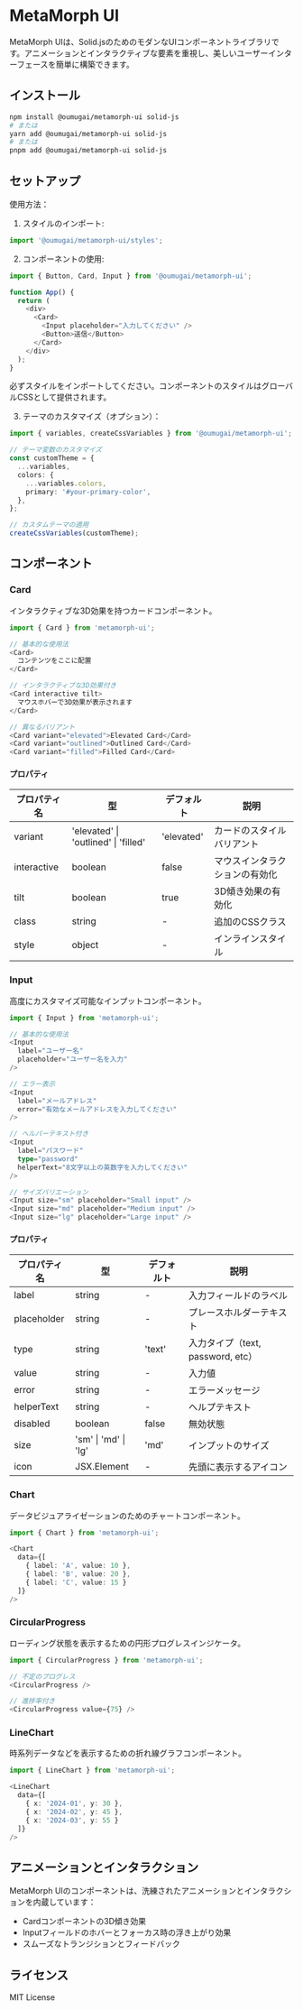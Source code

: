 # MetaMorph UI

MetaMorph UIは、Solid.jsのためのモダンなUIコンポーネントライブラリです。アニメーションとインタラクティブな要素を重視し、美しいユーザーインターフェースを簡単に構築できます。

## インストール

```bash
npm install @oumugai/metamorph-ui solid-js
# または
yarn add @oumugai/metamorph-ui solid-js
# または
pnpm add @oumugai/metamorph-ui solid-js
```

## セットアップ

使用方法：

1. スタイルのインポート:
```typescript
import '@oumugai/metamorph-ui/styles';
```

2. コンポーネントの使用:
```typescript
import { Button, Card, Input } from '@oumugai/metamorph-ui';

function App() {
  return (
    <div>
      <Card>
        <Input placeholder="入力してください" />
        <Button>送信</Button>
      </Card>
    </div>
  );
}
```

必ずスタイルをインポートしてください。コンポーネントのスタイルはグローバルCSSとして提供されます。

3. テーマのカスタマイズ（オプション）：
```typescript
import { variables, createCssVariables } from '@oumugai/metamorph-ui';

// テーマ変数のカスタマイズ
const customTheme = {
  ...variables,
  colors: {
    ...variables.colors,
    primary: '#your-primary-color',
  },
};

// カスタムテーマの適用
createCssVariables(customTheme);
```

## コンポーネント

### Card

インタラクティブな3D効果を持つカードコンポーネント。

```typescript
import { Card } from 'metamorph-ui';

// 基本的な使用法
<Card>
  コンテンツをここに配置
</Card>

// インタラクティブな3D効果付き
<Card interactive tilt>
  マウスホバーで3D効果が表示されます
</Card>

// 異なるバリアント
<Card variant="elevated">Elevated Card</Card>
<Card variant="outlined">Outlined Card</Card>
<Card variant="filled">Filled Card</Card>
```

#### プロパティ

| プロパティ名 | 型 | デフォルト | 説明 |
|------------|-----|---------|------|
| variant | 'elevated' \| 'outlined' \| 'filled' | 'elevated' | カードのスタイルバリアント |
| interactive | boolean | false | マウスインタラクションの有効化 |
| tilt | boolean | true | 3D傾き効果の有効化 |
| class | string | - | 追加のCSSクラス |
| style | object | - | インラインスタイル |

### Input

高度にカスタマイズ可能なインプットコンポーネント。

```typescript
import { Input } from 'metamorph-ui';

// 基本的な使用法
<Input 
  label="ユーザー名"
  placeholder="ユーザー名を入力"
/>

// エラー表示
<Input 
  label="メールアドレス"
  error="有効なメールアドレスを入力してください"
/>

// ヘルパーテキスト付き
<Input
  label="パスワード"
  type="password"
  helperText="8文字以上の英数字を入力してください"
/>

// サイズバリエーション
<Input size="sm" placeholder="Small input" />
<Input size="md" placeholder="Medium input" />
<Input size="lg" placeholder="Large input" />
```

#### プロパティ

| プロパティ名 | 型 | デフォルト | 説明 |
|------------|-----|---------|------|
| label | string | - | 入力フィールドのラベル |
| placeholder | string | - | プレースホルダーテキスト |
| type | string | 'text' | 入力タイプ（text, password, etc） |
| value | string | - | 入力値 |
| error | string | - | エラーメッセージ |
| helperText | string | - | ヘルプテキスト |
| disabled | boolean | false | 無効状態 |
| size | 'sm' \| 'md' \| 'lg' | 'md' | インプットのサイズ |
| icon | JSX.Element | - | 先頭に表示するアイコン |

### Chart

データビジュアライゼーションのためのチャートコンポーネント。

```typescript
import { Chart } from 'metamorph-ui';

<Chart
  data={[
    { label: 'A', value: 10 },
    { label: 'B', value: 20 },
    { label: 'C', value: 15 }
  ]}
/>
```

### CircularProgress

ローディング状態を表示するための円形プログレスインジケータ。

```typescript
import { CircularProgress } from 'metamorph-ui';

// 不定のプログレス
<CircularProgress />

// 進捗率付き
<CircularProgress value={75} />
```

### LineChart

時系列データなどを表示するための折れ線グラフコンポーネント。

```typescript
import { LineChart } from 'metamorph-ui';

<LineChart
  data={[
    { x: '2024-01', y: 30 },
    { x: '2024-02', y: 45 },
    { x: '2024-03', y: 55 }
  ]}
/>
```

## アニメーションとインタラクション

MetaMorph UIのコンポーネントは、洗練されたアニメーションとインタラクションを内蔵しています：

- Cardコンポーネントの3D傾き効果
- Inputフィールドのホバーとフォーカス時の浮き上がり効果
- スムーズなトランジションとフィードバック

## ライセンス

MIT License
